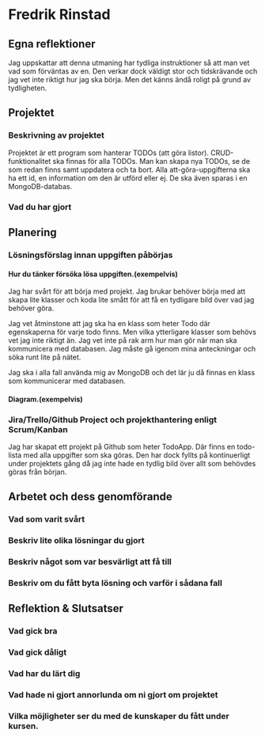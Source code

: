 # Fredrik Rinstad

## Egna reflektioner
Jag uppskattar att denna utmaning har tydliga instruktioner så att man vet vad som förväntas av en.
Den verkar dock väldigt stor och tidskrävande och jag vet inte riktigt hur jag ska börja. Men det känns ändå roligt på grund av tydligheten.


## Projektet

### Beskrivning av projektet
Projektet är ett program som hanterar TODOs (att göra listor).
CRUD-funktionalitet ska finnas för alla TODOs. Man kan skapa nya TODOs, se de som redan finns samt uppdatera och ta bort.
Alla att-göra-uppgifterna ska ha ett id, en information om den är utförd eller ej. De ska även sparas i en MongoDB-databas.

### Vad du har gjort

## Planering

### Lösningsförslag innan uppgiften påbörjas

#### Hur du tänker försöka lösa uppgiften.(exempelvis)
Jag har svårt för att börja med projekt. Jag brukar behöver börja med att skapa lite klasser och koda lite smått för att
få en tydligare bild över vad jag behöver göra.

Jag vet åtminstone att jag ska ha en klass som heter Todo där egenskaperna för varje todo finns.
Men vilka ytterligare klasser som behövs vet jag inte riktigt än. Jag vet inte på rak arm hur man gör när man ska kommunicera med databasen.
Jag måste gå igenom mina anteckningar och söka runt lite på nätet.

Jag ska i alla fall använda mig av MongoDB och det lär ju då finnas en klass som kommunicerar med databasen.

#### Diagram.(exempelvis)

### Jira/Trello/Github Project och projekthantering enligt Scrum/Kanban
Jag har skapat ett projekt på Github som heter TodoApp. Där finns en todo-lista med alla uppgifter som ska göras.
Den har dock fyllts på kontinuerligt under projektets gång då jag inte hade en tydlig bild över allt som behövdes göras från början.

## Arbetet och dess genomförande

### Vad som varit svårt

### Beskriv lite olika lösningar du gjort

### Beskriv något som var besvärligt att få till

### Beskriv om du fått byta lösning och varför i sådana fall

## Reflektion & Slutsatser

### Vad gick bra

### Vad gick dåligt

### Vad har du lärt dig

### Vad hade ni gjort annorlunda om ni gjort om projektet

### Vilka möjligheter ser du med de kunskaper du fått under kursen.

